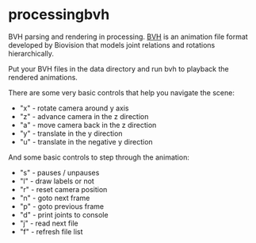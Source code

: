 # processingbvh
BVH parsing and rendering in processing.
<a href="https://research.cs.wisc.edu/graphics/Courses/cs-838-1999/Jeff/BVH.html">BVH</a> is an animation file 
format developed by Biovision that models joint relations and rotations hierarchically.

Put your BVH files in the data directory and run bvh to playback the rendered animations.

There are some very basic controls that help you navigate the scene:
<ul>
<li>"x" - rotate camera around y axis</li>
<li>"z" - advance camera in the z direction</li>
<li>"a" - move camera back in the z direction</li>
<li>"y" - translate in the y direction</li>
<li>"u" - translate in the negative y direction</li>
</ul>

And some basic controls to step through the animation:
<ul>
<li>"s" - pauses / unpauses</li>
<li>"l" - draw labels or not</li>
<li>"r" - reset camera position</li>
<li>"n" - goto next frame </li>
<li>"p" - goto previous frame </li>
<li>"d" - print joints to console</li>
<li>"j" - read next file</li>
<li>"f" - refresh file list</li>
</ul>
